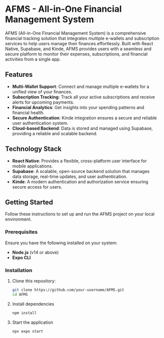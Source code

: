 # AFMS - All-in-One Financial Management System

AFMS (All-in-One Financial Management System) is a comprehensive financial tracking solution that integrates multiple e-wallets and subscription services to help users manage their finances effortlessly. Built with React Native, Supabase, and Kinde, AFMS provides users with a seamless and secure platform to monitor their expenses, subscriptions, and financial activities from a single app.

## Features

- **Multi-Wallet Support**: Connect and manage multiple e-wallets for a unified view of your finances.
- **Subscription Tracking**: Track all your active subscriptions and receive alerts for upcoming payments.
- **Financial Analytics**: Get insights into your spending patterns and financial health.
- **Secure Authentication**: Kinde integration ensures a secure and reliable user authentication system.
- **Cloud-based Backend**: Data is stored and managed using Supabase, providing a reliable and scalable backend.

## Technology Stack

- **React Native**: Provides a flexible, cross-platform user interface for mobile applications.
- **Supabase**: A scalable, open-source backend solution that manages data storage, real-time updates, and user authentication.
- **Kinde**: A modern authentication and authorization service ensuring secure access for users.

## Getting Started

Follow these instructions to set up and run the AFMS project on your local environment.

### Prerequisites

Ensure you have the following installed on your system:

- **Node.js** (v14 or above)
- **Expo CLI**

### Installation

1. Clone this repository:

   ```bash
   git clone https://github.com/your-username/AFMS.git
   cd AFMS

2. Install dependencies
   ```bash
   npm install

3. Start the application
   ```bash
   npx expo start



